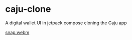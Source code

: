 # caju-clone
A digital wallet UI in jetpack compose cloning the Caju app

[snap.webm](https://github.com/oFamosoRon/caju-clone/assets/128859005/dcaa54c3-355f-48f4-8eec-2e04b49520cf)
